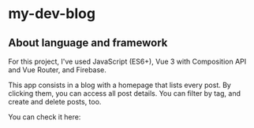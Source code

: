 # my-dev-blog

## About language and framework

For this project, I've used JavaScript (ES6+), Vue 3 with Composition API and Vue Router, and Firebase.

This app consists in a blog with a homepage that lists every post. By clicking them, you can access all post details. You can filter by tag, and create and delete posts, too.

You can check it here:
